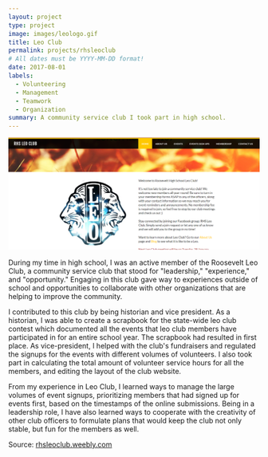 ```yaml
---
layout: project
type: project
image: images/leologo.gif
title: Leo Club
permalink: projects/rhsleoclub
# All dates must be YYYY-MM-DD format!
date: 2017-08-01
labels:
  - Volunteering
  - Management
  - Teamwork
  - Organization
summary: A community service club I took part in high school.
---
```

<img class="ui medium right floated rounded image" src="../images/leowebsite.png">

During my time in high school, I was an active member of the Roosevelt Leo Club, a community service club that stood for "leadership," "experience," and "opportunity." Engaging in this club gave way to experiences outside of school and opportunities to collaborate with other organizations that are helping to improve the community.

I contributed to this club by being historian and vice president. As a historian, I was able to create a scrapbook for the state-wide leo club contest which documented all the events that leo club members have participated in for an entire school year. The scrapbook had resulted in first place. As vice-president, I helped with the club's fundraisers and regulated the signups for the events with different volumes of volunteers. I also took part in calculating the total amount of volunteer service hours for all the members, and editing the layout of the club website. 

From my experience in Leo Club, I learned ways to manage the large volumes of event signups, prioritizing members that had signed up for events first, based on the timestamps of the online submissions. Being in a leadership role, I have also learned ways to cooperate with the creativity of other club officers to formulate plans that would keep the club not only stable, but fun for the members as well.  

Source: <a href="https://rhsleoclub.weebly.com/">rhsleoclub.weebly.com</a>

